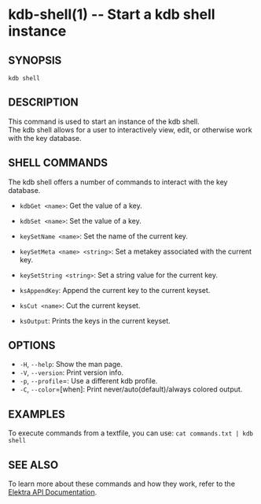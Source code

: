 kdb-shell(1) -- Start a kdb shell instance
==========================================

## SYNOPSIS

`kdb shell`

## DESCRIPTION

This command is used to start an instance of the kdb shell.  
The kdb shell allows for a user to interactively view, edit, or otherwise work with the key database.  

## SHELL COMMANDS

The kdb shell offers a number of commands to interact with the key database.

- `kdbGet <name>`: Get the value of a key.

- `kdbSet <name>`:
  Set the value of a key.
- `keySetName <name>`:
  Set the name of the current key.
- `keySetMeta <name> <string>`:
  Set a metakey associated with the current key.
- `keySetString <string>`:
  Set a string value for the current key.
- `ksAppendKey`:
  Append the current key to the current keyset.
- `ksCut <name>`:
  Cut the current keyset.
- `ksOutput`:
  Prints the keys in the current keyset.

## OPTIONS

- `-H`, `--help`:
  Show the man page.
- `-V`, `--version`:
  Print version info.
- `-p`, `--profile`=<profile>:
  Use a different kdb profile.
- `-C`, `--color`=[when]:
  Print never/auto(default)/always colored output.

## EXAMPLES

To execute commands from a textfile, you can use:
`cat commands.txt | kdb shell`

## SEE ALSO

To learn more about these commands and how they work, refer to the [Elektra API Documentation](http://doc.libelektra.org/api/current/html).

